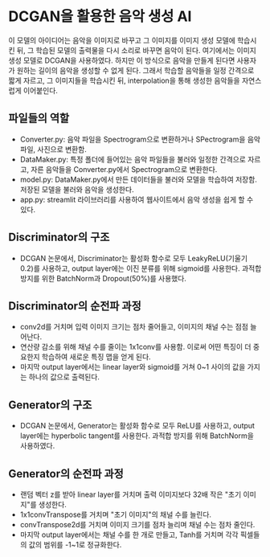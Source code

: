 DCGAN을 활용한 음악 생성 AI
============================

이 모델의 아이디어는 음악을 이미지로 바꾸고 그 이미지를 이미지 생성 모델에 학습시킨 뒤, 그 학습된 모델의 출력물을 다시 소리로 바꾸면 음악이 된다. 여기에서는 이미지 생성 모델로 DCGAN을 사용하였다. 하지만 이 방식으로 음악을 만들게 된다면 사용자가 원하는 길이의 음악을 생성할 수 없게 된다. 그래서 학습할 음악들을 일정 간격으로 짧게 자르고, 그 이미지들을 학습시킨 뒤, interpolation을 통해 생성한 음악들을 자연스럽게 이어붙인다.


파일들의 역할
-------------
- Converter.py: 음악 파일을 Spectrogram으로 변환하거나 SPectrogram을 음악 파일, 사진으로 변환함.
- DataMaker.py: 특정 폴더에 들어있는 음악 파일들을 불러와 일정한 간격으로 자르고, 자른 음악들을 Converter.py에서 Spectrogram으로 변환한다.
- model.py: DataMaker.py에서 만든 데이터들을 불러와 모델을 학습하여 저장함. 저장된 모델을 불러와 음악을 생성한다.
- app.py: streamlit 라이브러리를 사용하여 웹사이트에서 음악 생성을 쉽게 할 수 있다.

Discriminator의 구조
--------------------
- DCGAN 논문에서, Discriminator는 활성화 함수로 모두 LeakyReLU(기울기 0.2)를 사용하고, output layer에는 이진 분류를 위해 sigmoid를 사용한다. 과적합 방지를 위한 BatchNorm과 Dropout(50%)를 사용했다.

Discriminator의 순전파 과정
---------------------------
- conv2d를 거치며 입력 이미지 크기는 점차 줄어들고, 이미지의 채널 수는 점점 늘어난다.
- 연산량 감소를 위해 채널 수를 줄이는 1x1conv를 사용함. 이로써 어떤 특징이 더 중요한지 학습하여 새로운 특징 맵을 얻게 된다.
- 마지막 output layer에서는 linear layer와 sigmoid를 거쳐 0~1 사이의 값을 가지는 하나의 값으로 출력된다.

Generator의 구조
----------------
- DCGAN 논문에서, Generator는 활성화 함수로 모두 ReLU를 사용하고, output layer에는 hyperbolic tangent를 사용한다. 과적합 방지를 위해 BatchNorm을 사용하였다.

Generator의 순전파 과정
-----------------------
- 랜덤 벡터 z를 받아 linear layer를 거치며 출력 이미지보다 32배 작은 "초기 이미지"를 생성한다.
- 1x1convTranspose를 거치며 "초기 이미지"의 채널 수를 늘린다.
- convTranspose2d를 거치며 이미지 크기를 점차 늘리며 채널 수는 점차 줄인다.
- 마지막 output layer에서는 채널 수를 한 개로 만들고, Tanh를 거치며 각각 픽셀들의 값의 범위를 -1~1로 정규화한다.

